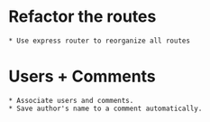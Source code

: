 # Refactor the routes
	
	* Use express router to reorganize all routes

# Users + Comments
    
    * Associate users and comments.
    * Save author's name to a comment automatically.